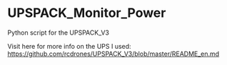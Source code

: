 # UPSPACK_Monitor_Power
Python script for the UPSPACK_V3

Visit here for more info on the UPS I used: https://github.com/rcdrones/UPSPACK_V3/blob/master/README_en.md
